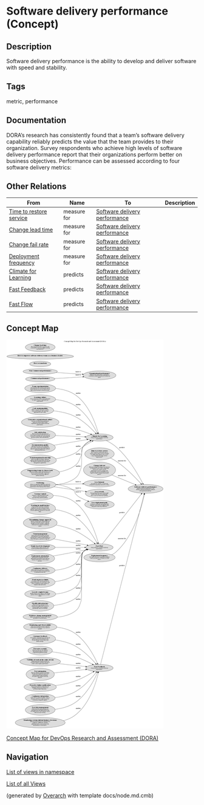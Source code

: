 
# Software delivery performance (Concept)
## Description
Software delivery performance is the ability to develop and deliver software with speed and stability.


## Tags
metric, performance

## Documentation
DORA’s research has consistently found that a team’s software delivery capability
reliably predicts the value that the team provides to their organization.
Survey respondents who achieve high levels of software delivery performance
report that their organizations perform better on business objectives.
Performance can be assessed according to four software delivery metrics:
## Other Relations
| From | Name | To | Description |
|---|---|---|---|
| [Time to restore service](../../software-development/dora/time-to-restore-service.md) | measure for | [Software delivery performance](../../software-development/dora/software-delivery-performance.md) |  |
| [Change lead time](../../software-development/dora/change-lead-time.md) | measure for | [Software delivery performance](../../software-development/dora/software-delivery-performance.md) |  |
| [Change fail rate](../../software-development/dora/change-fail-rate.md) | measure for | [Software delivery performance](../../software-development/dora/software-delivery-performance.md) |  |
| [Deployment frequency](../../software-development/dora/deployment-frequency.md) | measure for | [Software delivery performance](../../software-development/dora/software-delivery-performance.md) |  |
| [Climate for Learning](../../software-development/dora/climate-for-learning.md) | predicts | [Software delivery performance](../../software-development/dora/software-delivery-performance.md) |  |
| [Fast Feedback](../../software-development/dora/fast-feedback.md) | predicts | [Software delivery performance](../../software-development/dora/software-delivery-performance.md) |  |
| [Fast Flow](../../software-development/dora/fast-flow.md) | predicts | [Software delivery performance](../../software-development/dora/software-delivery-performance.md) |  |

## Concept Map
![Concept Map for DevOps Research and Assessment (DORA)](../../software-development/dora/concept-view.png)

[Concept Map for DevOps Research and Assessment (DORA)](../../software-development/dora/concept-view.md)


## Navigation
[List of views in namespace](./views-in-namespace.md)

[List of all Views](../../views.md)


(generated by [Overarch](https://github.com/soulspace-org/overarch) with template docs/node.md.cmb)
